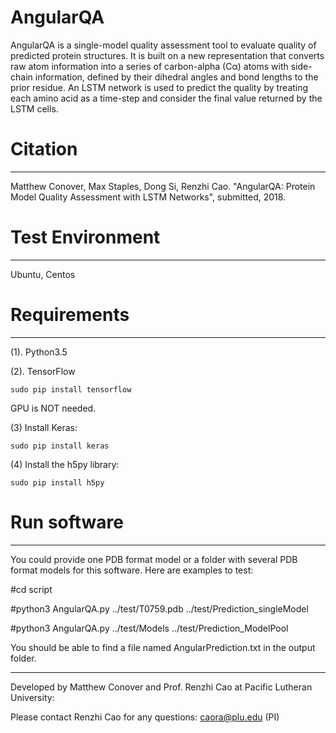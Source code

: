 # AngularQA

AngularQA is a single-model quality assessment tool to evaluate quality of predicted protein structures. It is built on a new representation that converts raw atom information into a series of carbon-alpha (Cα) atoms with side-chain information, defined by their dihedral angles and bond lengths to the prior residue. An LSTM network is used to predict the quality by treating each amino acid as a time-step and consider the final value returned by the LSTM cells.

# Citation
--------------------------------------------------------------------------------------
Matthew Conover, Max Staples, Dong Si, Renzhi Cao. "AngularQA: Protein Model Quality Assessment with LSTM Networks", submitted, 2018.

# Test Environment
--------------------------------------------------------------------------------------
Ubuntu, Centos

# Requirements
--------------------------------------------------------------------------------------
(1). Python3.5

(2). TensorFlow 
```
sudo pip install tensorflow
```
GPU is NOT needed.

(3) Install Keras:
```
sudo pip install keras
```

(4) Install the h5py library:  
```
sudo pip install h5py
```

# Run software
--------------------------------------------------------------------------------------
You could provide one PDB format model or a folder with several PDB format models for this software. Here are examples to test:

#cd script

#python3 AngularQA.py ../test/T0759.pdb ../test/Prediction_singleModel

#python3 AngularQA.py ../test/Models ../test/Prediction_ModelPool

You should be able to find a file named AngularPrediction.txt in the output folder.


--------------------------------------------------------------------------------------
Developed by Matthew Conover and Prof. Renzhi Cao at Pacific Lutheran University:

Please contact Renzhi Cao for any questions: caora@plu.edu (PI)

